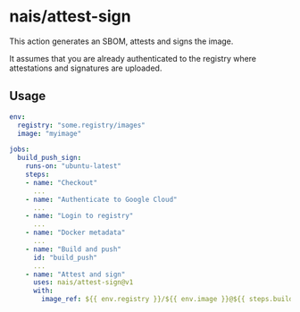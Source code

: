 # nais/attest-sign

This action generates an SBOM, attests and signs the image.

It assumes that you are already authenticated to the registry where attestations and signatures are uploaded.

## Usage

```yaml
env:
  registry: "some.registry/images"
  image: "myimage"

jobs:
  build_push_sign:
    runs-on: "ubuntu-latest"
    steps:
    - name: "Checkout"
      ...
    - name: "Authenticate to Google Cloud"
      ...
    - name: "Login to registry"
      ...
    - name: "Docker metadata"
      ...
    - name: "Build and push"
      id: "build_push"
      ...
    - name: "Attest and sign"
      uses: nais/attest-sign@v1
      with:
        image_ref: ${{ env.registry }}/${{ env.image }}@${{ steps.build_push.outputs.digest }}
```

